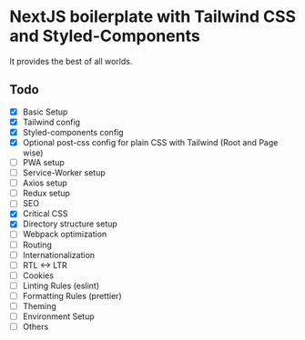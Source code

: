 # NextJS boilerplate with Tailwind CSS and Styled-Components

It provides the best of all worlds.

## Todo

- [x] Basic Setup
- [x] Tailwind config
- [x] Styled-components config
- [x] Optional post-css config for plain CSS with Tailwind (Root and Page wise)
- [ ] PWA setup
- [ ] Service-Worker setup
- [ ] Axios setup
- [ ] Redux setup
- [ ] SEO
- [x] Critical CSS
- [x] Directory structure setup
- [ ] Webpack optimization
- [ ] Routing
- [ ] Internationalization
- [ ] RTL <-> LTR
- [ ] Cookies
- [ ] Linting Rules (eslint)
- [ ] Formatting Rules (prettier)
- [ ] Theming
- [ ] Environment Setup
- [ ] Others

